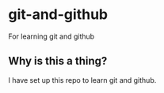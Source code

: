 # git-and-github
For learning git and github

## Why is this a thing?
I have set up this repo to learn git and github.